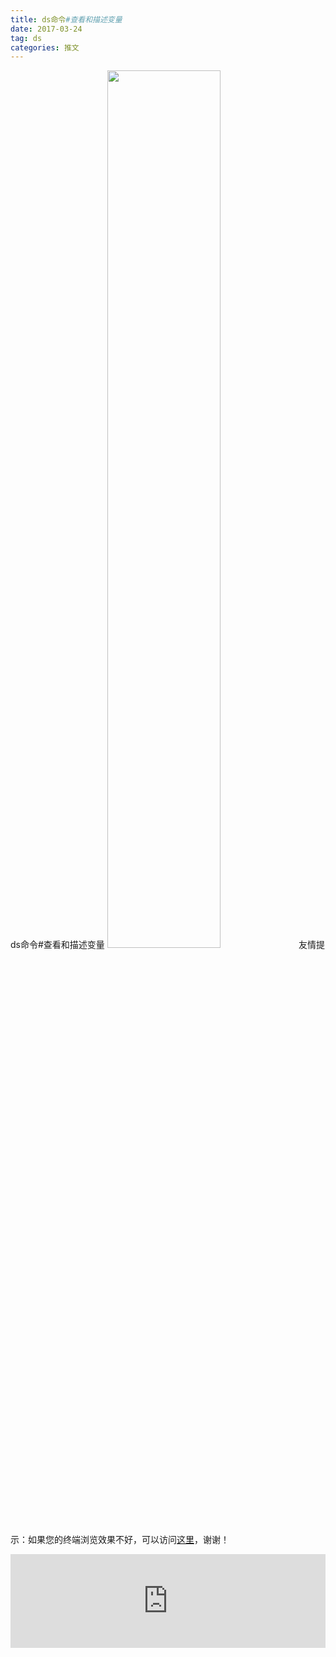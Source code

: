 ```yaml
---
title: ds命令#查看和描述变量
date: 2017-03-24
tag: ds
categories: 推文
---
```

ds命令#查看和描述变量
<img src="http://mmbiz.qpic.cn/mmbiz_jpg/ACviaWTBFxhaeNCkHRWSHVCmOMo4K97ACGchzTKEaXBIlsACncTP8TcRlTuU99ywGjicPyaSB7U4ue5rM3oNs5cA/0?wx_fmt.jpeg" style="width: 60%; height: auto;"/><!--more-->
友情提示：如果您的终端浏览效果不好，可以访问[这里](https://stata-club.github.io/stata_article/2017-03-24.html)，谢谢！
<iframe src="https://stata-club.github.io/stata_article/2017-03-24.html" id="iframepage" frameborder="0" scrolling="no" marginheight="0" marginwidth="0" width="100%" onLoad="iFrameHeight()"></iframe>
<script type="text/javascript" language="javascript">
function iFrameHeight() {
var ifm= document.getElementById("iframepage");
var subWeb = document.frames ? document.frames["iframepage"].document : ifm.contentDocument;   
if(ifm != null && subWeb != null) {
 ifm.height = subWeb.body.scrollHeight;
} 
} 
</script> 